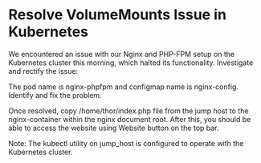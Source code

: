 # Resolve VolumeMounts Issue in Kubernetes

 We encountered an issue with our Nginx and PHP-FPM setup on the Kubernetes cluster this morning, which halted its functionality. Investigate and rectify the issue:



The pod name is nginx-phpfpm and configmap name is nginx-config. Identify and fix the problem.


Once resolved, copy /home/thor/index.php file from the jump host to the nginx-container within the nginx document root. After this, you should be able to access the website using Website button on the top bar.


Note: The kubectl utility on jump_host is configured to operate with the Kubernetes cluster. 
